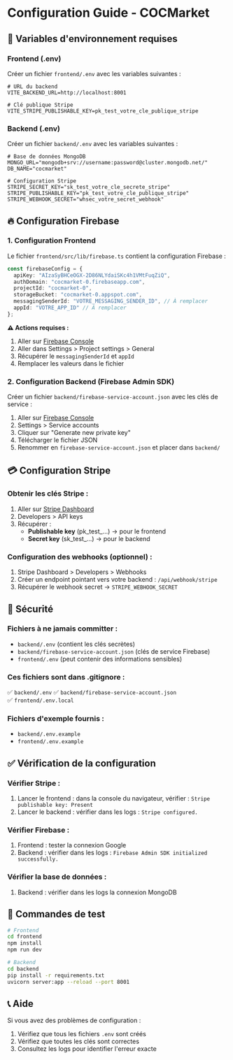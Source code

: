# Configuration Guide - COCMarket

## 🔐 Variables d'environnement requises

### Frontend (.env)
Créer un fichier `frontend/.env` avec les variables suivantes :

```env
# URL du backend
VITE_BACKEND_URL=http://localhost:8001

# Clé publique Stripe
VITE_STRIPE_PUBLISHABLE_KEY=pk_test_votre_cle_publique_stripe
```

### Backend (.env)
Créer un fichier `backend/.env` avec les variables suivantes :

```env
# Base de données MongoDB
MONGO_URL="mongodb+srv://username:password@cluster.mongodb.net/"
DB_NAME="cocmarket"

# Configuration Stripe
STRIPE_SECRET_KEY="sk_test_votre_cle_secrete_stripe"
STRIPE_PUBLISHABLE_KEY="pk_test_votre_cle_publique_stripe"
STRIPE_WEBHOOK_SECRET="whsec_votre_secret_webhook"
```

## 🔥 Configuration Firebase

### 1. Configuration Frontend
Le fichier `frontend/src/lib/firebase.ts` contient la configuration Firebase :

```typescript
const firebaseConfig = {
  apiKey: "AIzaSyBHCeOGX-2D86NLYdaiSKc4h1VMtFuqZiQ",
  authDomain: "cocmarket-0.firebaseapp.com",
  projectId: "cocmarket-0",
  storageBucket: "cocmarket-0.appspot.com",
  messagingSenderId: "VOTRE_MESSAGING_SENDER_ID", // À remplacer
  appId: "VOTRE_APP_ID" // À remplacer
};
```

**⚠️ Actions requises :**
1. Aller sur [Firebase Console](https://console.firebase.google.com/project/cocmarket-0)
2. Aller dans Settings > Project settings > General
3. Récupérer le `messagingSenderId` et `appId`
4. Remplacer les valeurs dans le fichier

### 2. Configuration Backend (Firebase Admin SDK)
Créer un fichier `backend/firebase-service-account.json` avec les clés de service :

1. Aller sur [Firebase Console](https://console.firebase.google.com/project/cocmarket-0)
2. Settings > Service accounts
3. Cliquer sur "Generate new private key"
4. Télécharger le fichier JSON
5. Renommer en `firebase-service-account.json` et placer dans `backend/`

## 💳 Configuration Stripe

### Obtenir les clés Stripe :
1. Aller sur [Stripe Dashboard](https://dashboard.stripe.com)
2. Developers > API keys
3. Récupérer :
   - **Publishable key** (pk_test_...) → pour le frontend
   - **Secret key** (sk_test_...) → pour le backend

### Configuration des webhooks (optionnel) :
1. Stripe Dashboard > Developers > Webhooks
2. Créer un endpoint pointant vers votre backend : `/api/webhook/stripe`
3. Récupérer le webhook secret → `STRIPE_WEBHOOK_SECRET`

## 🚨 Sécurité

### Fichiers à ne jamais committer :
- `backend/.env` (contient les clés secrètes)
- `backend/firebase-service-account.json` (clés de service Firebase)
- `frontend/.env` (peut contenir des informations sensibles)

### Ces fichiers sont dans .gitignore :
✅ `backend/.env`
✅ `backend/firebase-service-account.json`  
✅ `frontend/.env.local`

### Fichiers d'exemple fournis :
- `backend/.env.example`
- `frontend/.env.example`

## ✅ Vérification de la configuration

### Vérifier Stripe :
1. Lancer le frontend : dans la console du navigateur, vérifier : `Stripe publishable key: Present`
2. Lancer le backend : vérifier dans les logs : `Stripe configured.`

### Vérifier Firebase :
1. Frontend : tester la connexion Google
2. Backend : vérifier dans les logs : `Firebase Admin SDK initialized successfully.`

### Vérifier la base de données :
1. Backend : vérifier dans les logs la connexion MongoDB

## 🔧 Commandes de test

```bash
# Frontend
cd frontend
npm install
npm run dev

# Backend
cd backend
pip install -r requirements.txt
uvicorn server:app --reload --port 8001
```

## 📞 Aide

Si vous avez des problèmes de configuration :
1. Vérifiez que tous les fichiers `.env` sont créés
2. Vérifiez que toutes les clés sont correctes
3. Consultez les logs pour identifier l'erreur exacte